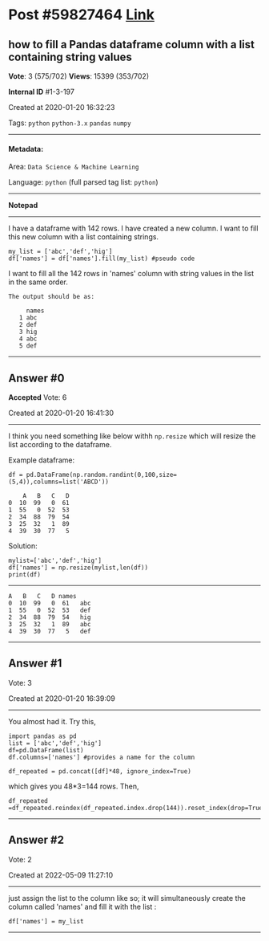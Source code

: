 
# Post \#59827464 [Link](https://stackoverflow.com/questions/59827464/)

## how to fill a Pandas dataframe column with a list containing string values

**Vote**: 3 (575/702) **Views**: 15399 (353/702) 

**Internal ID** \#1-3-197

Created at 2020-01-20 16:32:23

Tags: `python` `python-3.x` `pandas` `numpy`

----------

#### Metadata:

Area: `Data Science & Machine Learning`

Language: `python` (full parsed tag list: `python`)

----------

**Notepad**


----------

I have a dataframe with 142 rows.
I have created a new column. I want to fill this new column with a list containing strings.

```
my_list = ['abc','def','hig']
df['names'] = df['names'].fill(my_list) #pseudo code
```


I want to fill all the 142 rows in 'names' column with string values in the list in the same order. 

```
The output should be as:   

     names
   1 abc
   2 def
   3 hig
   4 abc
   5 def
```



----------
        
## Answer \#0

**Accepted** Vote: 6

Created at 2020-01-20 16:41:30

------------

I think you need something like below withh `np.resize` which will resize the list according to the dataframe.

Example dataframe:

```
df = pd.DataFrame(np.random.randint(0,100,size=(5,4)),columns=list('ABCD'))

    A   B   C   D
0  10  99   0  61
1  55   0  52  53
2  34  88  79  54
3  25  32   1  89
4  39  30  77   5
```


Solution:

```
mylist=['abc','def','hig']
df['names'] = np.resize(mylist,len(df))
print(df)
```



---



```
A   B   C   D names
0  10  99   0  61   abc
1  55   0  52  53   def
2  34  88  79  54   hig
3  25  32   1  89   abc
4  39  30  77   5   def
```



------------
    
    
## Answer \#1

 Vote: 3

Created at 2020-01-20 16:39:09

------------

You almost had it.  Try this,

```
import pandas as pd
list = ['abc','def','hig']
df=pd.DataFrame(list)
df.columns=['names'] #provides a name for the column

df_repeated = pd.concat([df]*48, ignore_index=True)
```


which gives you 48*3=144 rows.  Then,

```
df_repeated =df_repeated.reindex(df_repeated.index.drop(144)).reset_index(drop=True)
```



------------
    
    
## Answer \#2

 Vote: 2

Created at 2022-05-09 11:27:10

------------

just assign the list to the column like so; it will simultaneously create the column called 'names' and fill it with the list :
```
df['names'] = my_list
```



------------
    
    